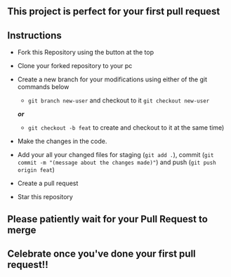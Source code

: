 ## This project is perfect for your first pull request

## Instructions

- Fork this Repository using the button at the top
- Clone your forked repository to your pc
- Create a new branch for your modifications using either of the git commands below 
    - `git branch new-user` and checkout to it `git checkout new-user` 
    
    ***or*** 

    - `git checkout -b feat` to create and checkout to it at the same time)
- Make the changes in the code.
- Add your all your changed files for staging (`git add .`), commit (`git commit -m "(message about the changes made)"`) and push (`git push origin feat`)
- Create a pull request
- Star this repository



## Please patiently wait for your Pull Request to merge

## Celebrate once you've done your first pull request!!

